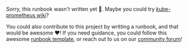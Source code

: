 Sorry, this runbook wasn't written yet 🙁. Maybe you could try [kube-prometheus wiki](https://github.com/prometheus-operator/kube-prometheus/wiki)?


You could also contribute to this project by writting a runbook, and that would be awesome ❤️!
If you need guidance, you could follow this awesome [runbook template](https://github.com/SkeltonThatcher/run-book-template), or reach out to us on our [community forum](https://community.gitpod.io/)!